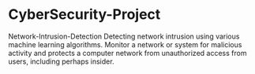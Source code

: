 # CyberSecurity-Project
Network-Intrusion-Detection Detecting network intrusion using various machine learning algorithms. Monitor a network or system for malicious activity and protects a computer network from unauthorized access from users, including perhaps insider. 
